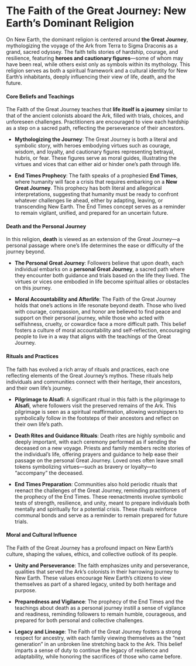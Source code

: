 # The Faith of the Great Journey: New Earth’s Dominant Religion

On New Earth, the dominant religion is centered around **the Great Journey**, mythologizing the voyage of the Ark from Terra to Sigma Draconis as a grand, sacred odyssey. The faith tells stories of hardship, courage, and resilience, featuring **heroes and cautionary figures**—some of whom may have been real, while others exist only as symbols within its mythology. This religion serves as both a spiritual framework and a cultural identity for New Earth’s inhabitants, deeply influencing their view of life, death, and the future.

#### **Core Beliefs and Teachings**

The Faith of the Great Journey teaches that **life itself is a journey** similar to that of the ancient colonists aboard the Ark, filled with trials, choices, and unforeseen challenges. Practitioners are encouraged to view each hardship as a step on a sacred path, reflecting the perseverance of their ancestors.

- **Mythologizing the Journey**: The Great Journey is both a literal and symbolic story, with heroes embodying virtues such as courage, wisdom, and loyalty, and cautionary figures representing betrayal, hubris, or fear. These figures serve as moral guides, illustrating the virtues and vices that can either aid or hinder one’s path through life.
    
- **End Times Prophecy**: The faith speaks of a prophesied **End Times**, where humanity will face a crisis that requires embarking on a **New Great Journey**. This prophecy has both literal and allegorical interpretations, suggesting that humanity must be ready to confront whatever challenges lie ahead, either by adapting, leaving, or transcending New Earth. The End Times concept serves as a reminder to remain vigilant, unified, and prepared for an uncertain future.
    

#### **Death and the Personal Journey**

In this religion, **death** is viewed as an extension of the Great Journey—a personal passage where one’s life determines the ease or difficulty of the journey beyond.

- **The Personal Great Journey**: Followers believe that upon death, each individual embarks on a **personal Great Journey**, a sacred path where they encounter both guidance and trials based on the life they lived. The virtues or vices one embodied in life become spiritual allies or obstacles on this journey.
    
- **Moral Accountability and Afterlife**: The Faith of the Great Journey holds that one’s actions in life resonate beyond death. Those who lived with courage, compassion, and honor are believed to find peace and support on their personal journey, while those who acted with selfishness, cruelty, or cowardice face a more difficult path. This belief fosters a culture of moral accountability and self-reflection, encouraging people to live in a way that aligns with the teachings of the Great Journey.
    

#### **Rituals and Practices**

The faith has evolved a rich array of rituals and practices, each one reflecting elements of the Great Journey’s mythos. These rituals help individuals and communities connect with their heritage, their ancestors, and their own life’s journey.

- **Pilgrimage to Alsafi**: A significant ritual in this faith is the pilgrimage to **Alsafi**, where followers visit the preserved remains of the Ark. This pilgrimage is seen as a spiritual reaffirmation, allowing worshippers to symbolically follow in the footsteps of their ancestors and reflect on their own life’s path.
    
- **Death Rites and Guidance Rituals**: Death rites are highly symbolic and deeply important, with each ceremony performed as if sending the deceased on a new voyage. Priests and family members recite stories of the individual’s life, offering prayers and guidance to help ease their passage on the personal Great Journey. Loved ones often leave small tokens symbolizing virtues—such as bravery or loyalty—to “accompany” the deceased.
    
- **End Times Preparation**: Communities also hold periodic rituals that reenact the challenges of the Great Journey, reminding practitioners of the prophecy of the End Times. These reenactments involve symbolic tests of strength, resilience, and unity, meant to prepare individuals both mentally and spiritually for a potential crisis. These rituals reinforce communal bonds and serve as a reminder to remain prepared for future trials.
    

#### **Moral and Cultural Influence**

The Faith of the Great Journey has a profound impact on New Earth’s culture, shaping the values, ethics, and collective outlook of its people.

- **Unity and Perseverance**: The faith emphasizes unity and perseverance, qualities that served the Ark’s colonists in their harrowing journey to New Earth. These values encourage New Earth’s citizens to view themselves as part of a shared legacy, united by both heritage and purpose.
    
- **Preparedness and Vigilance**: The prophecy of the End Times and the teachings about death as a personal journey instill a sense of vigilance and readiness, reminding followers to remain humble, courageous, and prepared for both personal and collective challenges.
    
- **Legacy and Lineage**: The Faith of the Great Journey fosters a strong respect for ancestry, with each family viewing themselves as the “next generation” in an unbroken line stretching back to the Ark. This belief imparts a sense of duty to continue the legacy of resilience and adaptability, while honoring the sacrifices of those who came before.